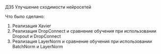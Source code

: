 ДЗ5 Улучшение сходимости нейросетей  

Что было сделано:  
1. Реализация Xavier
2. Реализация DropConnect и сравнение обучения при использовании Dropout и DropConnect
3. Реализация LayerNorm и сравнение обучения при использовании BatchNorm и LayerNorm